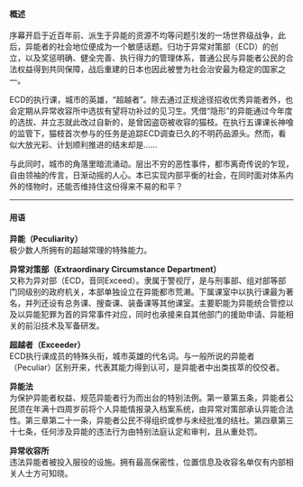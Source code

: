 #### 概述
序幕开启于近百年前、派生于异能的资源不均等问题引发的一场世界级战争，此后，异能者的社会地位便成为一个敏感话题。归功于异常对策部（ECD）的创立，以及奖惩明确、健全完善、执行得力的管理体系，普通公民与异能者公民的合法权益得到共同保障，战后重建的日本也因此被誉为社会治安最为稳定的国家之一。

ECD的执行课，城市的英雄，“超越者”。除去通过正规途径招收优秀异能者外，也会定期从异常收容所中选拔有望将功补过的见习生。凭借“隐形”的异能通过今年度的选拔、并立志就此改过自新的，是曾因盗窃被收容的猫枝。在执行五课课长神喰的监管下，猫枝首次参与的任务是追踪ECD调查已久的不明药品源头。然而，看似大放光彩、计划顺利推进的结末却是……

与此同时，城市的角落里暗流涌动。层出不穷的恶性事件，都市离奇传说的乍现，自由领袖的传言，日渐动摇的人心。本已实现内部平衡的社会，在同时面对体系内外的怪物时，还能否维持住这份得来不易的和平？

---
#### 用语
<b>异能（Peculiarity）</b>
<br>极少数人所拥有的超越常理的特殊能力。

<b>异常对策部（Extraordinary Circumstance Department）</b>
<br>又称为异对部（ECD，音同Exceed）。隶属于警视厅，是与刑事部、组对部等部门同级别的政府机关，本部单独设立在异能都市荒濑。下属课室中以执行课最为著名，并列还设有总务课、搜查课、装备课等其他课室。主要职能为异能统合管控以及以异能犯罪为首的异常事件对应，同时也承接来自其他部门的援助申请、异能相关的前沿技术及军备研发。

<b>超越者（Exceeder）</b>
<br>ECD执行课成员的特殊头衔，城市英雄的代名词。与一般所说的异能者（Peculiar）区别开来，代表其能力得到认可，是异能者中出类拔萃的佼佼者。

<b>异能法</b>
<br>为保护异能者权益、规范异能者行为而出台的特别法例。第一章第五条，异能者公民须在年满十四周岁前将个人异能情报录入档案系统，由异常对策部承认异能合法性。第三章第二十一条，异能者公民不得组织或参与未经批准的结社。第四章第三十七条，任何涉及异能的违法行为由特别法庭认定和审判，且从重处罚。

<b>异常收容所</b>
<br>违法异能者被投入服役的设施。拥有最高保密性，位置信息及收容名单仅有内部相关人士方可知晓。


